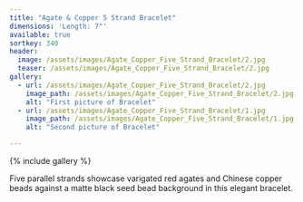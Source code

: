 ```yaml
---
title: "Agate & Copper 5 Strand Bracelet"
dimensions: 'Length: 7"'
available: true
sortkey: 340
header:
  image: /assets/images/Agate_Copper_Five_Strand_Bracelet/2.jpg
  teaser: /assets/images/Agate_Copper_Five_Strand_Bracelet/2.jpg
gallery:
  - url: /assets/images/Agate_Copper_Five_Strand_Bracelet/2.jpg
    image_path: /assets/images/Agate_Copper_Five_Strand_Bracelet/2.jpg
    alt: "First picture of Bracelet"
  - url: /assets/images/Agate_Copper_Five_Strand_Bracelet/1.jpg
    image_path: /assets/images/Agate_Copper_Five_Strand_Bracelet/1.jpg
    alt: "Second picture of Bracelet"

---
```



{% include gallery %}


Five parallel strands showcase varigated red agates and Chinese copper beads against a matte black seed bead background in this elegant bracelet.